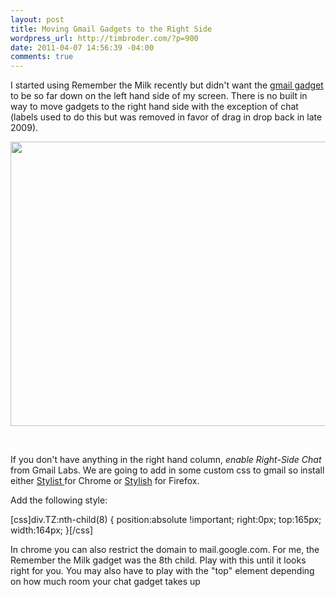 ```yaml
--- 
layout: post
title: Moving Gmail Gadgets to the Right Side
wordpress_url: http://timbroder.com/?p=900
date: 2011-04-07 14:56:39 -04:00
comments: true
---
```

I started using Remember the Milk recently but didn't want the <a href="http://www.rememberthemilk.com/services/gmail/gadget/" target="_blank">gmail gadget</a> to be so far down on the left hand side of my screen. There is no built in way to move gadgets to the right hand side with the exception of chat (labels used to do this but was removed in favor of drag in drop back in late 2009).

<a href="http://timbroder.com/wp-content/uploads/2011/04/gmail_right_widgets.png"><img class="size-full wp-image-901 alignleft" title="gmail_right_widgets" src="http://timbroder.com/wp-content/uploads/2011/04/gmail_right_widgets.png" alt="" width="513" height="455" /></a>

&nbsp;

If you don't have anything in the right hand column, <em>enable Right-Side Chat</em> from Gmail Labs. We are going to add in some custom css to gmail so install either <a href="https://chrome.google.com/extensions/detail/pabfempgigicdjjlccdgnbmeggkbjdhd" target="_blank">Stylist </a>for Chrome or <a href="https://addons.mozilla.org/en-US/firefox/addon/stylish/" target="_blank">Stylish</a> for Firefox.

Add the following style:

[css]div.TZ:nth-child(8) {
    position:absolute !important;
    right:0px;
    top:165px;
    width:164px;
}[/css]

In chrome you can also restrict the domain to mail.google.com.  For me, the Remember the Milk gadget was the 8th child.  Play with this until it looks right for you. You may also have to play with the "top" element depending on how much room your chat gadget takes up
